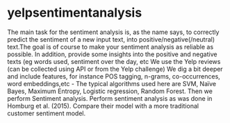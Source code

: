 # yelpsentimentanalysis
The main task for the sentiment analysis is, as the name says, to correctly predict the sentiment of a new input text, into positive/negative(/neutral) text.The goal is of course to make your sentiment analysis as reliable as possible. In addition, provide some insights into the positive and negative texts (eg words used, sentiment over the day, etc  We use the Yelp reviews (can be collected using API or from the Yelp challenge) We dig a bit deeper and include features, for instance POS tagging, n-grams, co-occurrences, word embeddings,etc  - The typical algorithms used here are SVM, Naïve Bayes, Maximum Entropy, Logistic regression, Random Forest.   Then we perform Sentiment analysis. Perform sentiment analysis as was done in Homburg et al. (2015). Compare their model with a more traditional customer sentiment model.
